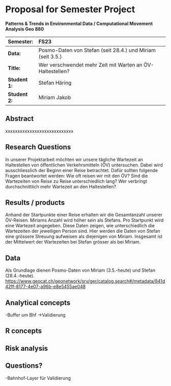 # Proposal for Semester Project

**Patterns & Trends in Environmental Data / Computational Movement
Analysis Geo 880**

| Semester:      | FS23                                     |
|:---------------|:---------------------------------------- |
| **Data:**      | Posmo-Daten von Stefan (seit 28.4.) und Miriam (seit 3.5.)  |
| **Title:**     | Wer verschwendet mehr Zeit mit Warten an ÖV-Haltestellen?                |
| **Student 1:** | Stefan Häring                       |
| **Student 2:** | Miriam Jakob                       |

## Abstract 
xxxxxxxxxxxxxxxxxxxxxxxxxxxx
<!-- (50-60 words) -->

## Research Questions
In unserer Projektarbeit möchten wir unsere tägliche Wartezeit an Haltestellen von öffentlichen Verkehrsmitteln (ÖV) untersuchen. Dabei wird ausschliesslich der Beginn einer Reise betrachtet. Dafür sollten folgende Fragen beantwortet werden:
Wie oft reisen wir mit den ÖV?
Sind die Wartezeiten von Reise zu Reise unterschiedlich lang?
Wer verbringt durchschnittlich mehr Wartezeit an den Haltestellen?


<!-- (50-60 words) -->

## Results / products
<!-- What do you expect, anticipate? -->
Anhand der Startpunkte einer Reise erhalten wir die Gesamtanzahl unserer ÖV-Reisen. Miriams Anzahl wird höher sein als Stefans.
Pro Startpunkt wird eine Wartezeit angegeben. Diese Daten zeigen, wie unterschiedlich die Wartezeiten der jeweiligen Person sind. Hier werden die Daten von Stefan eine grössere Streuung aufweisen als diejenigen von Miriam.
Insgesamt ist der Mittelwert der Wartezeiten bei Stefan grösser als bei Miriam.


## Data
<!-- What data will you use? Will you require additional context data? Where do you get this data from? Do you already have all the data? -->
Als Grundlage dienen Posmo-Daten von Miriam (3.5.-heute) und Stefan (28.4.-heute). 
https://www.geocat.ch/geonetwork/srv/ger/catalog.search#/metadata/841d42ff-8177-4e07-a96b-e8e5455ae048

## Analytical concepts
<!-- Which analytical concepts will you use? What conceptual movement spaces and respective modelling approaches of trajectories will you be using? What additional spatial analysis methods will you be using? -->

-Buffer um Bhf ->Validierung

## R concepts
<!-- Which R concepts, functions, packages will you mainly use. What additional spatial analysis methods will you be using? -->

## Risk analysis
<!-- What could be the biggest challenges/problems you might face? What is your plan B? -->

## Questions? 
<!-- Which questions would you like to discuss at the coaching session? -->
-Bahnhof-Layer für Validierung
